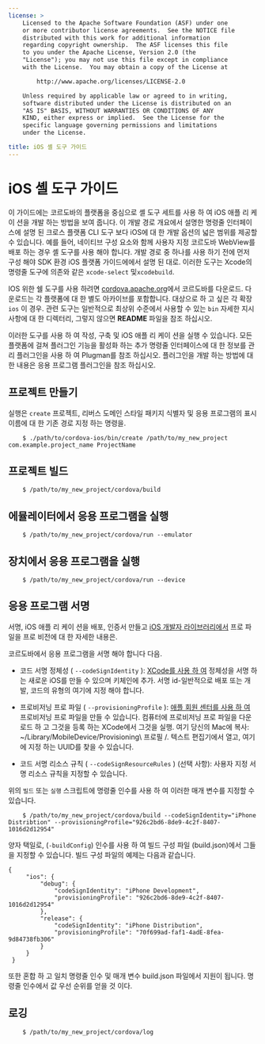 ```yaml
---
license: >
    Licensed to the Apache Software Foundation (ASF) under one
    or more contributor license agreements.  See the NOTICE file
    distributed with this work for additional information
    regarding copyright ownership.  The ASF licenses this file
    to you under the Apache License, Version 2.0 (the
    "License"); you may not use this file except in compliance
    with the License.  You may obtain a copy of the License at

        http://www.apache.org/licenses/LICENSE-2.0

    Unless required by applicable law or agreed to in writing,
    software distributed under the License is distributed on an
    "AS IS" BASIS, WITHOUT WARRANTIES OR CONDITIONS OF ANY
    KIND, either express or implied.  See the License for the
    specific language governing permissions and limitations
    under the License.

title: iOS 셸 도구 가이드
---
```


# iOS 셸 도구 가이드

이 가이드에는 코르도바의 플랫폼을 중심으로 셸 도구 세트를 사용 하 여 iOS 애플 리 케이 션을 개발 하는 방법을 보여 줍니다. 이 개발 경로 개요에서 설명한 명령줄 인터페이스에 설명 된 크로스 플랫폼 CLI 도구 보다 iOS에 대 한 개발 옵션의 넓은 범위를 제공할 수 있습니다. 예를 들어, 네이티브 구성 요소와 함께 사용자 지정 코르도바 WebView를 배포 하는 경우 셸 도구를 사용 해야 합니다. 개발 경로 중 하나를 사용 하기 전에 먼저 구성 해야 SDK 환경 iOS 플랫폼 가이드에에서 설명 된 대로. 이러한 도구는 Xcode의 명령줄 도구에 의존와 같은 `xcode-select` 및`xcodebuild`.

IOS 위한 쉘 도구를 사용 하려면 [cordova.apache.org][1]에서 코르도바를 다운로드. 다운로드는 각 플랫폼에 대 한 별도 아카이브를 포함합니다. 대상으로 하 고 싶은 각 확장 `ios` 이 경우. 관련 도구는 일반적으로 최상위 수준에서 사용할 수 있는 `bin` 자세한 지시 사항에 대 한 디렉터리, 그렇지 않으면 **README** 파일을 참조 하십시오.

 [1]: http://cordova.apache.org

이러한 도구를 사용 하 여 작성, 구축 및 iOS 애플 리 케이 션을 실행 수 있습니다. 모든 플랫폼에 걸쳐 플러그인 기능을 활성화 하는 추가 명령줄 인터페이스에 대 한 정보를 관리 플러그인을 사용 하 여 Plugman를 참조 하십시오. 플러그인을 개발 하는 방법에 대 한 내용은 응용 프로그램 플러그인을 참조 하십시오.

## 프로젝트 만들기

실행은 `create` 프로젝트, 리버스 도메인 스타일 패키지 식별자 및 응용 프로그램의 표시 이름에 대 한 기존 경로 지정 하는 명령을.

        $ ./path/to/cordova-ios/bin/create /path/to/my_new_project com.example.project_name ProjectName
    

## 프로젝트 빌드

        $ /path/to/my_new_project/cordova/build
    

## 에뮬레이터에서 응용 프로그램을 실행

        $ /path/to/my_new_project/cordova/run --emulator
    

## 장치에서 응용 프로그램을 실행

        $ /path/to/my_new_project/cordova/run --device
    

## 응용 프로그램 서명

서명, iOS 애플 리 케이 션을 배포, 인증서 만들고 [iOS 개발자 라이브러리에서][2] 프로 파일을 프로 비전에 대 한 자세한 내용은.

 [2]: https://developer.apple.com/library/ios/documentation/IDEs/Conceptual/AppDistributionGuide/ConfiguringYourApp/ConfiguringYourApp.html

코르도바에서 응용 프로그램을 서명 해야 합니다 다음.

*   코드 서명 정체성 ( `--codeSignIdentity` ): [XCode를 사용 하 여][3] 정체성을 서명 하는 새로운 iOS를 만들 수 있으며 키체인에 추가. 서명 id-일반적으로 배포 또는 개발, 코드의 유형의 여기에 지정 해야 합니다.

*   프로비저닝 프로 파일 ( `--provisioningProfile` ): [애플 회원 센터를 사용 하 여][4] 프로비저닝 프로 파일을 만들 수 있습니다. 컴퓨터에 프로비저닝 프로 파일을 다운로드 하 고 그것을 등록 하는 XCode에서 그것을 실행. 여기 당신의 Mac에 복사: ~/Library/MobileDevice/Provisioning\ 프로필 /. 텍스트 편집기에서 열고, 여기에 지정 하는 UUID를 찾을 수 있습니다.

*   코드 서명 리소스 규칙 ( `--codeSignResourceRules` ) (선택 사항): 사용자 지정 서명 리소스 규칙을 지정할 수 있습니다.

 [3]: https://developer.apple.com/library/ios/documentation/IDEs/Conceptual/AppDistributionGuide/MaintainingCertificates/MaintainingCertificates.html#//apple_ref/doc/uid/TP40012582-CH31-SW6
 [4]: https://developer.apple.com/library/ios/documentation/IDEs/Conceptual/AppDistributionGuide/MaintainingProfiles/MaintainingProfiles.html#//apple_ref/doc/uid/TP40012582-CH30-SW61

위의 `빌드` 또는 `실행` 스크립트에 명령줄 인수를 사용 하 여 이러한 매개 변수를 지정할 수 있습니다.

        $ /path/to/my_new_project/cordova/build --codeSignIdentity="iPhone Distribtion" --provisioningProfile="926c2bd6-8de9-4c2f-8407-1016d2d12954" 
    

양자 택일로, (`-buildConfig`) 인수를 사용 하 여 빌드 구성 파일 (build.json)에서 그들을 지정할 수 있습니다. 빌드 구성 파일의 예제는 다음과 같습니다.

    {
         "ios": {
             "debug": {
                 "codeSignIdentity": "iPhone Development",
                 "provisioningProfile": "926c2bd6-8de9-4c2f-8407-1016d2d12954"
             },
             "release": {
                 "codeSignIdentity": "iPhone Distribution",
                 "provisioningProfile": "70f699ad-faf1-4adE-8fea-9d84738fb306"
             }
         }
     }
    

또한 혼합 하 고 일치 명령줄 인수 및 매개 변수 build.json 파일에서 지원이 됩니다. 명령줄 인수에서 값 우선 순위를 얻을 것 이다.

## 로깅

        $ /path/to/my_new_project/cordova/log
